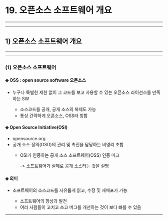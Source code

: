 # 19. 오픈소스 소프트웨어 개요
- - -
* * *
## 1) 오픈소스 소프트웨어 개요
- - -
* * *
### (1) 오픈소스 소프트웨어
#### ◈ OSS : open source software 오픈소스
  - 누구나 특별한 제한 없이 그 코드를 보고 사용할 수 있는 오픈소스 라이선스를 만족하는 SW

    - 소스코드를 공개, 공개 소스의 복제도 가능
    - 통상 간략하게 오픈소스, OSS라 칭함

#### ◈ Open Source Initiative(OSI)
  - opensource.org
  - 공개 소스 정의(OSD)의 관리 및 촉진을 담당하는 비영리 조합
    - OSI가 인증하는 공개 소스 소프트웨어(OSS) 인증 마크

      -> 소프트웨어가 실제로 공개 소스라는 것을 설명

#### ◈ 의미
  - 소프트웨어의 소스코드를 자유롭게 읽고, 수정 및 재배포가 가능

    - 소프트웨어의 향상과 발전
    - 여러 사람들이 고치고 쓰고 버그를 개선하는 것이 보다 빠를 수 있음
- - -
